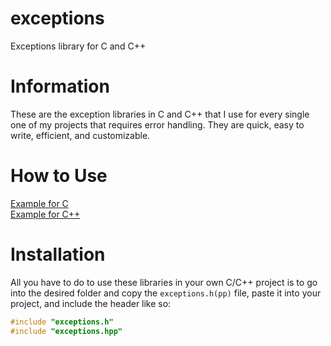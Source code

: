 # exceptions
Exceptions library for C and C++

# Information
These are the exception libraries in C and C++ that I use for every single one of my projects that requires error handling. They are quick, easy to write, efficient, and customizable.

# How to Use
[Example for C](https://github.com/the-antibody/exceptions/blob/main/c/example.c)<br>
[Example for C++](https://github.com/the-antibody/exceptions/blob/main/c++/example.cpp)

# Installation
All you have to do to use these libraries in your own C/C++ project is to go into the desired folder and copy the `exceptions.h(pp)` file, paste it into your project, and include the header like so:
```cpp
#include "exceptions.h"
#include "exceptions.hpp"
```
